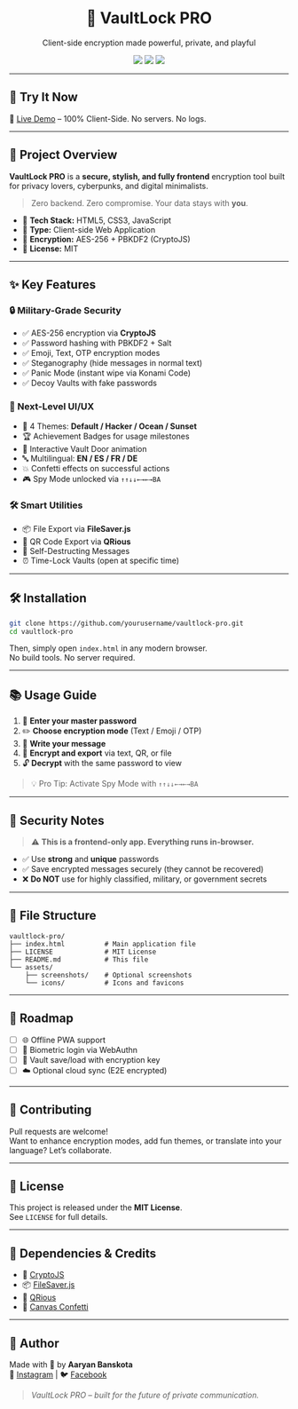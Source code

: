 <h1 align="center">🔐 VaultLock PRO</h1>
<p align="center">Client-side encryption made powerful, private, and playful</p>

<p align="center">
  <img src="https://img.shields.io/badge/Encryption-AES--256-green" />
  <img src="https://img.shields.io/badge/License-MIT-blue" />
  <img src="https://img.shields.io/badge/Modes-Text%20%7C%20Emoji%20%7C%20OTP-orange" />
</p>

---

## 🚀 Try It Now  
🔗 [Live Demo](https://your-deployed-url.com) – 100% Client-Side. No servers. No logs.

---

## 📌 Project Overview

**VaultLock PRO** is a **secure, stylish, and fully frontend** encryption tool built for privacy lovers, cyberpunks, and digital minimalists.

> Zero backend. Zero compromise. Your data stays with **you**.

- 🧠 **Tech Stack:** HTML5, CSS3, JavaScript  
- 📁 **Type:** Client-side Web Application  
- 🔐 **Encryption:** AES-256 + PBKDF2 (CryptoJS)  
- 📝 **License:** MIT  

---

## ✨ Key Features

### 🔒 Military-Grade Security
- ✅ AES-256 encryption via **CryptoJS**
- ✅ Password hashing with PBKDF2 + Salt
- ✅ Emoji, Text, OTP encryption modes
- ✅ Steganography (hide messages in normal text)
- ✅ Panic Mode (instant wipe via Konami Code)
- ✅ Decoy Vaults with fake passwords

### 🎨 Next-Level UI/UX
- 🌈 4 Themes: **Default / Hacker / Ocean / Sunset**
- 🏆 Achievement Badges for usage milestones
- 🔐 Interactive Vault Door animation
- 🔤 Multilingual: **EN / ES / FR / DE**
- 💥 Confetti effects on successful actions
- 🎮 Spy Mode unlocked via `↑↑↓↓←→←→BA`

### 🛠 Smart Utilities
- 📦 File Export via **FileSaver.js**
- 🔳 QR Code Export via **QRious**
- 🧪 Self-Destructing Messages
- ⏰ Time-Lock Vaults (open at specific time)

---

## 🛠️ Installation

```bash
git clone https://github.com/yourusername/vaultlock-pro.git
cd vaultlock-pro
```

Then, simply open `index.html` in any modern browser.  
No build tools. No server required.

---

## 📚 Usage Guide

1. 🔐 **Enter your master password**  
2. ✏️ **Choose encryption mode** (Text / Emoji / OTP)  
3. 💬 **Write your message**  
4. 🧊 **Encrypt and export** via text, QR, or file  
5. 🔓 **Decrypt** with the same password to view  

> 💡 Pro Tip: Activate Spy Mode with `↑↑↓↓←→←→BA`

---

## 🧠 Security Notes

> ⚠️ **This is a frontend-only app. Everything runs in-browser.**

- ✅ Use **strong** and **unique** passwords
- ✅ Save encrypted messages securely (they cannot be recovered)
- ❌ **Do NOT** use for highly classified, military, or government secrets

---

## 📁 File Structure

```
vaultlock-pro/
├── index.html          # Main application file
├── LICENSE             # MIT License
├── README.md           # This file
└── assets/
    ├── screenshots/    # Optional screenshots
    └── icons/          # Icons and favicons
```

---

## 🧭 Roadmap

- [ ] 🌐 Offline PWA support
- [ ] 🧬 Biometric login via WebAuthn
- [ ] 💾 Vault save/load with encryption key
- [ ] ☁️ Optional cloud sync (E2E encrypted)

---

## 🤝 Contributing

Pull requests are welcome!  
Want to enhance encryption modes, add fun themes, or translate into your language? Let’s collaborate.

---

## 📜 License

This project is released under the **MIT License**.  
See `LICENSE` for full details.

---

## 🙏 Dependencies & Credits

- 🔐 [CryptoJS](https://github.com/brix/crypto-js)  
- 📦 [FileSaver.js](https://github.com/eligrey/FileSaver.js)  
- 🔳 [QRious](https://github.com/neocotic/qrious)  
- 🎉 [Canvas Confetti](https://www.kirilv.com/canvas-confetti/)

---

## 👤 Author

Made with 💙 by **Aaryan Banskota**  
🔗 [Instagram](https://www.instagram.com/its.aaryan_01/) | 🐦 [Facebook](https://www.facebook.com/aaryan.baskota.2025)

> *VaultLock PRO – built for the future of private communication.*  
